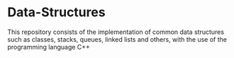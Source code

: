 # Data-Structures
This repository consists of the implementation of common data structures such as classes, stacks, queues, linked lists and others, with the use of the programming language C++
